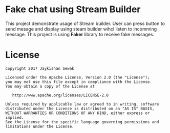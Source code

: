# Fake chat using Stream Builder

This project demonstrate usage of Stream builder. User can press button to send mesage and display using steam builder wihcl listen to incomming message. This project is using **Faker** library to receive fake messages.



License
=======

    Copyright 2017 Jaykishan Sewak

    Licensed under the Apache License, Version 2.0 (the "License");
    you may not use this file except in compliance with the License.
    You may obtain a copy of the License at

       http://www.apache.org/licenses/LICENSE-2.0

    Unless required by applicable law or agreed to in writing, software
    distributed under the License is distributed on an "AS IS" BASIS,
    WITHOUT WARRANTIES OR CONDITIONS OF ANY KIND, either express or implied.
    See the License for the specific language governing permissions and
    limitations under the License.
